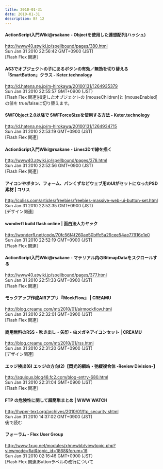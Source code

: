 ```yaml
---
title: 2010-01-31
date: 2010-01-31
description: B! 12
---
```


#### ActionScript入門Wiki@rsakane - Objectを使用した連想配列(ハッシュ)
http://www40.atwiki.jp/spellbound/pages/380.html<br>
Sun Jan 31 2010 22:56:42 GMT+0900 (JST)<br>
[Flash Flex 関連]


####  AS3でオブジェクトの子にあるボタンの有効／無効を切り替える「SmartButton」クラス - Keter.technology
http://d.hatena.ne.jp/m-hirokawa/20100131/1264935379<br>
Sun Jan 31 2010 22:55:57 GMT+0900 (JST)<br>
[Flash Flex 関連]指定したオブジェクトの [mouseChildren]と [mouseEnabled]の値を true/falseに切り替えます。


####  SWFObject 2.0以降で SWFForceSizeを使用する方法 - Keter.technology
http://d.hatena.ne.jp/m-hirokawa/20100131/1264934715<br>
Sun Jan 31 2010 22:53:19 GMT+0900 (JST)<br>
[Flash Flex 関連]


#### ActionScript入門Wiki@rsakane - Lines3Dで線を描く
http://www40.atwiki.jp/spellbound/pages/378.html<br>
Sun Jan 31 2010 22:52:56 GMT+0900 (JST)<br>
[Flash Flex 関連]


####   アイコンやボタン、フォーム、パンくずなどウェブ用のUIがセットになったPSD素材 | コリス
http://coliss.com/articles/freebies/freebies-massive-web-ui-button-set.html<br>
Sun Jan 31 2010 22:52:35 GMT+0900 (JST)<br>
[デザイン関連]


#### wonderfl build flash online | 面白法人カヤック
http://wonderfl.net/code/70fc56f4f260ae50bffc5a29cee54ae77916c1e0<br>
Sun Jan 31 2010 22:52:19 GMT+0900 (JST)<br>
[Flash Flex 関連]


#### ActionScript入門Wiki@rsakane - マテリアル内のBitmapDataをスクロールする
http://www40.atwiki.jp/spellbound/pages/377.html<br>
Sun Jan 31 2010 22:51:33 GMT+0900 (JST)<br>
[Flash Flex 関連]


#### モックアップ作成AIRアプリ『MockFlow』 | CREAMU
http://blog.creamu.com/mt/2010/01/airmockflow.html<br>
Sun Jan 31 2010 22:32:01 GMT+0900 (JST)<br>
[Flash Flex 関連]


#### 商用無料のRSS・吹き出し・矢印・虫メガネアイコンセット | CREAMU
http://blog.creamu.com/mt/2010/01/rss.html<br>
Sun Jan 31 2010 22:31:20 GMT+0900 (JST)<br>
[デザイン関連]


#### エッジ検出(6) エッジの方向(2)【閃光的網站・弛緩複合体 -Review Division-】
http://aquioux.blog48.fc2.com/blog-entry-680.html<br>
Sun Jan 31 2010 22:31:04 GMT+0900 (JST)<br>
[Flash Flex 関連]


#### FTP の危険性に関して超簡単まとめ | WWW WATCH
http://hyper-text.org/archives/2010/01/ftp_security.shtml<br>
Sun Jan 31 2010 14:37:02 GMT+0900 (JST)<br>
後で読む


#### フォーラム - Flex User Group
http://www.fxug.net/modules/xhnewbb/viewtopic.php?viewmode=flat&topic_id=1868&forum=16<br>
Sun Jan 31 2010 02:16:46 GMT+0900 (JST)<br>
[Flash Flex 関連]Buttonラベルの改行について


